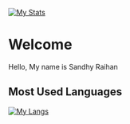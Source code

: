 [![My Stats](https://github-readme-stats.vercel.app//api?username=SandhyR&show_icons=true&count_private=true&hide_title=true&bg_color=30,e96443,904e95&title_color=fff&text_color=fff)](https://github.com/SandhyR/)


# Welcome

Hello, My name is Sandhy Raihan

## Most Used Languages

[![My Langs](https://github-readme-stats.vercel.app/api/top-langs/?username=SandhyR&layout=compact&bg_color=30,e96443,904e95&title_color=fff&text_color=fff)](https://github.com/SandhyR/)
